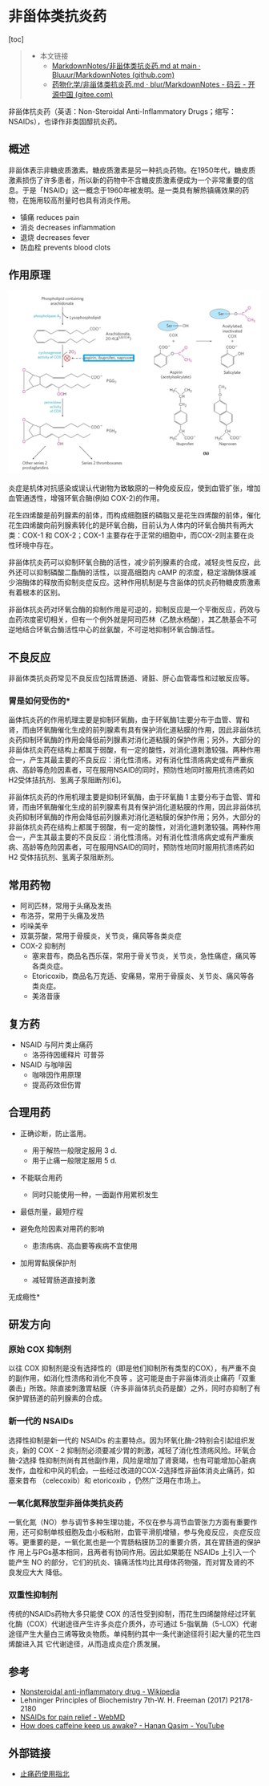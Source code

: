 # 非甾体类抗炎药

[toc]

> + 本文链接 
>   + [MarkdownNotes/非甾体类抗炎药.md at main · Bluuur/MarkdownNotes (github.com)](https://github.com/Bluuur/MarkdownNotes/blob/main/MedicinalChemistry/非甾体类抗炎药.md)
>   + [药物化学/非甾体类抗炎药.md · blur/MarkdownNotes - 码云 - 开源中国 (gitee.com)](https://gitee.com/bluur/MarkdownNotes/blob/main/MedicinalChemistry/非甾体类抗炎药.md)

非甾体抗炎药（英语：Non-Steroidal Anti-Inflammatory Drugs；缩写：NSAIDs），也译作非类固醇抗炎药。

## 概述

非甾体表示非糖皮质激素。糖皮质激素是另一种抗炎药物。在1950年代，糖皮质激素损伤了许多患者，所以新的药物中不含糖皮质激素便成为一个非常重要的信息。于是「NSAID」这一概念于1960年被发明。是一类具有解热镇痛效果的药物，在施用较高剂量时也具有消炎作用。

+ 镇痛 reduces pain
+ 消炎 decreases inflammation
+ 退烧 decreases fever
+ 防血栓 prevents blood clots

## 作用原理

![image-20221006103620592](非甾体类抗炎药.assets/image-20221006103620592.png)

炎症是机体对抗感染或误认代谢物为致敏原的一种免疫反应，使到血管扩张，增加血管通透性，增强环氧合酶(例如 COX-2)的作用。

花生四烯酸是前列腺素的前体，而构成细胞膜的磷脂又是花生四烯酸的前体，催化花生四烯酸向前列腺素转化的是环氧合酶，目前认为人体内的环氧合酶共有两大类：COX-1 和 COX-2；COX-1 主要存在于正常的细胞中，而COX-2则主要在炎性环境中存在。

非甾体抗炎药可以抑制环氧合酶的活性，减少前列腺素的合成，减轻炎性反应，此外还可以抑制磷酸二酯酶的活性，以提高细胞内 cAMP 的浓度，稳定溶酶体膜减少溶酶体的释放而抑制炎症反应。这种作用机制是与含甾体的抗炎药物糖皮质激素有着根本的区别。

非甾体抗炎药对环氧合酶的抑制作用是可逆的，抑制反应是一个平衡反应，药效与血药浓度密切相关，但有一个例外就是阿司匹林（乙酰水杨酸），其乙酰基会不可逆地结合环氧合酶活性中心的丝氨酸，不可逆地抑制环氧合酶活性。

## 不良反应

非甾体类抗炎药常见不良反应包括胃肠道、肾脏、肝心血管毒性和过敏反应等。

### 胃是如何受伤的*

甾体抗炎药的作用机理主要是抑制环氧酶，由于环氧酶1主要分布于血管、胃和肾，而由环氧酶催化生成的前列腺素有具有保护消化道粘膜的作用，因此非甾体抗炎药抑制环氧酶的作用会降低前列腺素对消化道粘膜的保护作用；另外，大部分的非甾体抗炎药在结构上都属于弱酸，有一定的酸性，对消化道刺激较强。两种作用合一，产生其最主要的不良反应：消化性溃疡。对有消化性溃疡病史或有严重疾病、高龄等危险因素者，可在服用NSAID的同时，预防性地同时服用抗溃疡药如H2受体拮抗剂、氢离子泵阻断剂[6]。

非甾体抗炎药的作用机理主要是抑制环氧酶，由于环氧酶 1 主要分布于血管、胃和肾，而由环氧酶催化生成的前列腺素有具有保护消化道粘膜的作用，因此非甾体抗炎药抑制环氧酶的作用会降低前列腺素对消化道粘膜的保护作用；另外，大部分的非甾体抗炎药在结构上都属于弱酸，有一定的酸性，对消化道刺激较强。两种作用合一，产生其最主要的不良反应：消化性溃疡。对有消化性溃疡病史或有严重疾病、高龄等危险因素者，可在服用NSAID的同时，预防性地同时服用抗溃疡药如 H2 受体拮抗剂、氢离子泵阻断剂。
## 常用药物

+ 阿司匹林，常用于头痛及发热
+ 布洛芬，常用于头痛及发热
+ 吲哚美辛
+ 双氯芬酸，常用于骨膜炎，关节炎，痛风等各类炎症
+ COX-2 抑制剂
  + 塞来昔布，商品名西乐葆，常用于骨关节炎，关节炎，急性痛症，痛风等各类炎症。
  + Etoricoxib，商品名万克适、安痛易，常用于骨膜炎、关节炎、痛风等各类炎症。
  + 美洛昔康

## 复方药

+ NSAID 与阿片类止痛药
  + 洛芬待因缓释片 可普芬
+ NSAID 与咖啡因
  + 咖啡因作用原理
  + 提高药效但伤胃

## 合理用药

+ 正确诊断，防止滥用。
  + 用于解热一般限定服用 3 d.
  + 用于止痛一般限定服用 5 d.

+ 不能联合用药
  + 同时只能使用一种，一面副作用累积发生

+ 最低剂量，最短疗程
+ 避免危险因素对用药的影响
  + 患溃疡病、高血要等疾病不宜使用

+ 加用胃黏膜保护剂
  + 减轻胃肠道直接刺激


无成瘾性*

## 研发方向

### 原始 COX 抑制剂

以往 COX 抑制剂是没有选择性的（即是他们抑制所有类型的COX），有严重不良的副作用，如消化性溃疡和消化不良等 。这可能是由于非甾体消炎止痛药「双重袭击」所致。除直接刺激胃粘膜（许多非甾体抗炎药是酸）之外，同时亦抑制了有保护胃肠道的前列腺素的合成。

### 新一代的 NSAIDs

选择性抑制是新一代的 NSAIDs 的主要特点。因为环氧化酶-2特别会引起组织发炎，新的 COX - 2 抑制剂必须要减少胃的刺激，减轻了消化性溃疡风险。环氧合酶-2选择 性抑制剂尚有其他副作用，风险是增加了肾衰竭，也有可能增加心脏病发作，血栓和中风的机会。一些经过改进的COX-2选择性非甾体消炎止痛药，如塞来昔布 （celecoxib）和 etoricoxib ，仍然广泛用在市场上。

### 一氧化氮释放型非甾体类抗炎药

一氧化氮（NO）参与调节多种生理功能，不仅在参与凋节血管张力方面有重要作用，还可抑制单核细胞及血小板粘附，血管平滑肌增殖，参与免疫反应，炎症反应等。更重要的是，一氧化氮也是一个胃肠粘膜防卫的重要介质，其在胃肠道的保护作 用上与PGs基本相同，且两者有协同作用。因此如果能在 NSAIDs 上引入一个能产生 NO 的部分，它们的抗炎、镇痛活性均比其母体药物强，而对胃及肾的不良发应大大 降低。

### 双重性抑制剂

传统的NSAIDs药物大多只能使 COX 的活性受到抑制，而花生四烯酸除经过环氧化酶（COX）代谢途径产生许多炎症介质外，亦可通过 5-脂氧酶（5-LOX）代谢途径产生大量白三烯等致炎物质。单纯制约其中一条代谢途径将引起大量的花生四烯酸进入其 它代谢途径，从而造成炎症介质发展。

## 参考

+ [Nonsteroidal anti-inflammatory drug - Wikipedia](https://en.wikipedia.org/wiki/Nonsteroidal_anti-inflammatory_drug)
+ Lehninger Principles of Biochemistry 7th-W. H. Freeman (2017) P2178-2180
+ [NSAIDs for pain relief - WebMD](https://www.webmd.com/arthritis/features/pain-relief-how-nsaids-work)
+ [How does caffeine keep us awake? - Hanan Qasim - YouTube](https://www.youtube.com/watch?v=foLf5Bi9qXs)

## 外部链接

+ [止痛药使用指北](https://mp.weixin.qq.com/s?__biz=MzkwMjI5ODE0Ng==&mid=2247483910&idx=1&sn=3f6729b9e98c549de9c934639914ffa2&chksm=c0a6ed4bf7d1645dabae1bcb12387240c72d1fe356fe85facdc9fac18b4c4dcde7cea53eb1d5&mpshare=1&scene=23&srcid=10062hqQhsTMwFlD0kUWHee3&sharer_sharetime=1665022564016&sharer_shareid=c1b763b2b3be72bb815b87135903edbd#rd)
